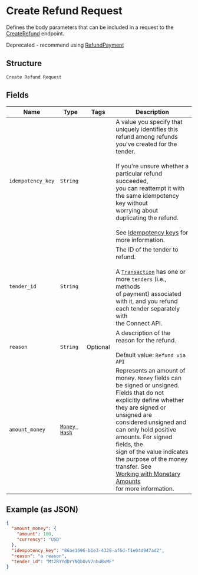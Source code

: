 
# Create Refund Request

Defines the body parameters that can be included in
a request to the [CreateRefund](#endpoint-createrefund) endpoint.

Deprecated - recommend using [RefundPayment](#endpoint-refunds-refundpayment)

## Structure

`Create Refund Request`

## Fields

| Name | Type | Tags | Description |
|  --- | --- | --- | --- |
| `idempotency_key` | `String` |  | A value you specify that uniquely identifies this<br>refund among refunds you've created for the tender.<br><br>If you're unsure whether a particular refund succeeded,<br>you can reattempt it with the same idempotency key without<br>worrying about duplicating the refund.<br><br>See [Idempotency keys](#idempotencykeys) for more information. |
| `tender_id` | `String` |  | The ID of the tender to refund.<br><br>A [`Transaction`](#type-transaction) has one or more `tenders` (i.e., methods<br>of payment) associated with it, and you refund each tender separately with<br>the Connect API. |
| `reason` | `String` | Optional | A description of the reason for the refund.<br><br>Default value: `Refund via API` |
| `amount_money` | [`Money Hash`](/doc/models/money.md) |  | Represents an amount of money. `Money` fields can be signed or unsigned.<br>Fields that do not explicitly define whether they are signed or unsigned are<br>considered unsigned and can only hold positive amounts. For signed fields, the<br>sign of the value indicates the purpose of the money transfer. See<br>[Working with Monetary Amounts](https://developer.squareup.com/docs/build-basics/working-with-monetary-amounts)<br>for more information. |

## Example (as JSON)

```json
{
  "amount_money": {
    "amount": 100,
    "currency": "USD"
  },
  "idempotency_key": "86ae1696-b1e3-4328-af6d-f1e04d947ad2",
  "reason": "a reason",
  "tender_id": "MtZRYYdDrYNQbOvV7nbuBvMF"
}
```

